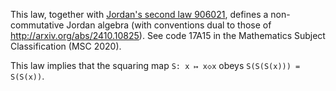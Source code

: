 This law, together with [Jordan's second law 906021](https://teorth.github.io/equational_theories/implications/?906021), defines a non-commutative Jordan algebra (with conventions dual to those of http://arxiv.org/abs/2410.10825).  See code 17A15 in the Mathematics Subject Classification (MSC 2020).

This law implies that the squaring map `S: x ↦ x◇x` obeys `S(S(S(x))) = S(S(x))`.
